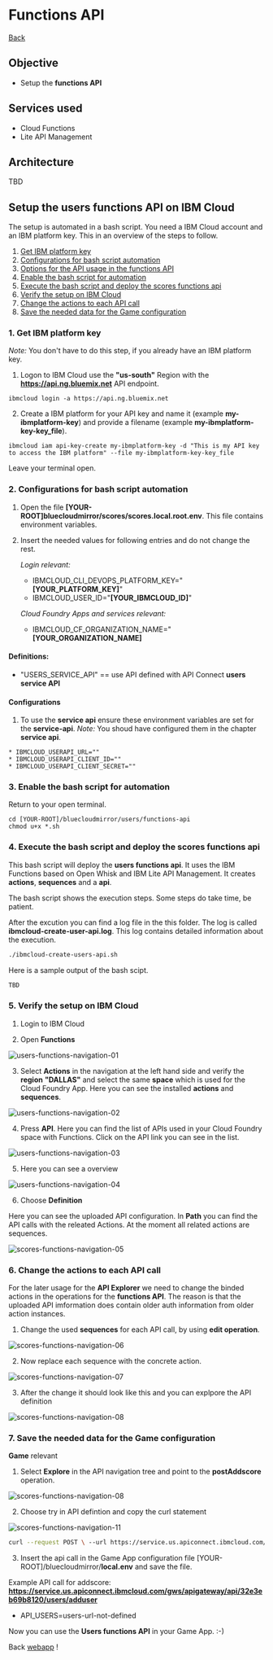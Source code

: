 # Functions API

[Back](../README.md) 

## Objective

* Setup the **functions API**

## Services used

* Cloud Functions
* Lite API Management

## Architecture

TBD

## Setup the users functions API on IBM Cloud

The setup is automated in a bash script.
You need a IBM Cloud account and an IBM platform key.
This in an overview of the steps to follow.

1. [Get IBM platform key](#part-SETUP-00)
2. [Configurations for bash script automation](#part-SETUP-01)
3. [Options for the API usage in the functions API](#part-SETUP-02)
4. [Enable the bash script for automation](#part-SETUP-03)
5. [Execute the bash script and deploy the scores functions api](#part-SETUP-04)
6. [Verify the setup on IBM Cloud](#part-SETUP-05)
7. [Change the actions to each API call ](#part-SETUP-06)
8. [Save the needed data for the Game configuration](#part-SETUP-07)

### 1. Get IBM platform key <a name="part-SETUP-00"></a>

_Note:_ You don't have to do this step, if you already have an IBM platform key.

1. Logon to IBM Cloud use the **"us-south"** Region with the  **https://api.ng.bluemix.net** API endpoint.
```
ibmcloud login -a https://api.ng.bluemix.net
```

2. Create a IBM platform for your API key and name it (example **my-ibmplatform-key**) and provide a filename  (example **my-ibmplatform-key-key_file**).
```
ibmcloud iam api-key-create my-ibmplatform-key -d "This is my API key to access the IBM platform" --file my-ibmplatform-key-key_file
```

Leave your terminal open.

### 2. Configurations for bash script automation <a name="part-SETUP-01"></a>

1. Open the file **[YOUR-ROOT]bluecloudmirror/scores/scores.local.root.env**. This file contains environment variables.

2. Insert the needed values for following entries and do not change the rest.

    _Login relevant:_

     * IBMCLOUD_CLI_DEVOPS_PLATFORM_KEY="**[YOUR_PLATFORM_KEY]**"
     * IBMCLOUD_USER_ID="**[YOUR_IBMCLOUD_ID]**"

    _Cloud Foundry Apps and services relevant:_
     * IBMCLOUD_CF_ORGANIZATION_NAME="**[YOUR_ORGANIZATION_NAME]**

#### Definitions:

  * "USERS_SERVICE_API" == use API defined with API Connect  **users service API**

#### Configurations

  1. To use the **service api** ensure these environment variables are set for the **service-api**. 
  _Note:_ You shoud have configured them in the chapter **service api**.

    * IBMCLOUD_USERAPI_URL=""
    * IBMCLOUD_USERAPI_CLIENT_ID=""
    * IBMCLOUD_USERAPI_CLIENT_SECRET=""

### 3. Enable the bash script for automation <a name="part-SETUP-03"></a>

Return to your open terminal.
```
cd [YOUR-ROOT]/bluecloudmirror/users/functions-api
chmod u+x *.sh
```

### 4. Execute the bash script and deploy the scores functions api <a name="part-SETUP-04"></a>

This bash script will deploy the **users functions api**.
It uses the IBM Functions based on Open Whisk and IBM Lite API Management. 
It creates **actions**, **sequences** and a **api**.

The bash script shows the execution steps. Some steps do take time, be patient.

After the excution you can find a log file in the this folder. The log is called **ibmcloud-create-user-api.log**. This log contains detailed information about the execution.

```sh
./ibmcloud-create-users-api.sh
```

Here is a sample output of the bash scipt.

```sh
TBD
```

### 5. Verify the setup on IBM Cloud <a name="part-SETUP-05"></a>

1. Login to IBM Cloud

2. Open **Functions**

![users-functions-navigation-01](docimages/users-functions-navigation-01.png)

3. Select **Actions** in the navigation at the left hand side and verify the **region** **"DALLAS"** and select the same **space**  which is used for the Cloud Foundry App. 
Here you can see the installed **actions** and **sequences**.

![users-functions-navigation-02](docimages/users-functions-navigation-02.png)

4. Press **API**. Here you can find the list of APIs used in your Cloud Foundry space with Functions. Click on the API link you can see in the list.

![users-functions-navigation-03](docimages/users-functions-navigation-03.png)

5. Here you can see a overview

![users-functions-navigation-04](docimages/users-functions-navigation-04.png)

6. Choose **Definition**

Here you can see the uploaded API configuration.
In **Path** you can find the API calls with the releated Actions.
At the moment all related actions are sequences.

![scores-functions-navigation-05](docimages/users-functions-navigation-05.png)

### 6. Change the actions to each API call <a name="part-SETUP-06"></a>

For the later usage for the **API Explorer** we need to change the binded actions in the operations for the **functions API**.
The reason is that the uploaded API imformation does contain older auth information from older action instances.

1. Change the used **sequences** for each API call, by using **edit operation**.

![scores-functions-navigation-06](docimages/users-functions-navigation-06.png)

2. Now replace each sequence with the concrete action.

![scores-functions-navigation-07](docimages/users-functions-navigation-07.png)

3. After the change it should look like this and you can explpore the API definition

![scores-functions-navigation-08](docimages/users-functions-navigation-08.png)

### 7. Save the needed data for the Game configuration <a name="part-SETUP-07"></a>

**Game** relevant

1. Select **Explore** in the API navigation tree and point to the **postAddscore** operation.

![scores-functions-navigation-08](docimages/users-functions-navigation-08.png)

2. Choose try in API defintion and copy the curl statement 

![scores-functions-navigation-11](docimages/users-functions-navigation-11.png)

```sh
curl --request POST \ --url https://service.us.apiconnect.ibmcloud.com/gws/apigateway/api/32e3eb9b8120/users/adduser \ --header 'accept: application/json' \ --header 'content-type: application/json' \ --data '{"id":4672220810969088}'
```

3. Insert the api call in the Game App configuration file [YOUR-ROOT]/bluecloudmirror/**local.env** and save the file.

Example API call for addscore: **https://service.us.apiconnect.ibmcloud.com/gws/apigateway/api/32e3eb69b8120/users/adduser**

* API_USERS=users-url-not-defined

Now you can use the **Users functions API** in your Game App. :-)

Back [webapp](../README.md) !










